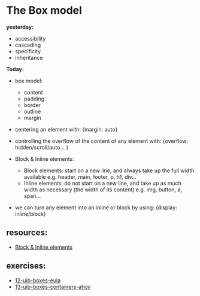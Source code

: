 # The Box model

**yesterday:**

- accessibility
- cascading
- specificity
- inheritance

**Today:**

- box model:
  - content
  - padding
  - border
  - outline
  - margin

- centering an element with: {margin: auto}
- controlling the overflow of the content of any element with: {overflow: hidden/scroll/auto... }
- Block & Inline elements:
   - Block elements: 
start on a new line, and always take up the full width available e.g. header, main, footer, p, h1, div...
   - Inline elements:
 do not start on a new line, and take up as much width as necessary (the width of its content) e.g. img, button, a, span...
- we can turn any element into an inline or block by using: {display: inline/block}


## resources:

- [Block & Inline elements](https://www.w3schools.com/html/html_blocks.asp)

## exercises:

- [12-uib-boxes-eula](https://classroom.github.com/a/LZRWCPmp)
- [13-uib-boxes-containers-ahoy](https://classroom.github.com/a/fcp4ecv9)